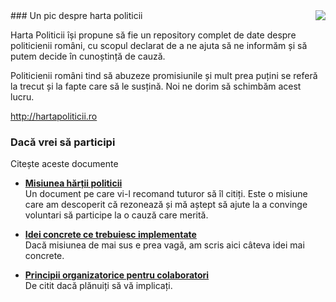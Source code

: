 <img src="http://www.hartapoliticii.ro/top_title.png" align="right">
### Un pic despre harta politicii

Harta Politicii își propune să fie un repository complet de date despre
politicienii români, cu scopul declarat de a ne ajuta să ne informăm și să
putem decide în cunoștință de cauză.

Politicienii români tind să abuzeze promisiunile și mult prea puțini se referă
la trecut și la fapte care să le susțină. Noi ne dorim să schimbăm acest lucru.

http://hartapoliticii.ro


### Dacă vrei să participi

Citește aceste documente

+ **[Misiunea hărții politicii](https://github.com/okvivi/hartapoliticii/wiki/Misiunea-h%C4%83r%C8%9Bii-politicii)**<br>Un document pe care vi-l recomand tuturor să îl citiți. Este o misiune care am descoperit că rezonează și mă aștept să ajute la a convinge voluntari să participe la o cauză care merită.

+ **[Idei concrete ce trebuiesc implementate](https://github.com/okvivi/hartapoliticii/wiki/Idei-concrete-care-trebuiesc-implementate)**<br>
Dacă misiunea de mai sus e prea vagă, am scris aici câteva idei mai concrete.

+ **[Principii organizatorice pentru colaboratori](https://github.com/okvivi/hartapoliticii/wiki/Principii-de-organizare-pentru-colaboratori)** <br>De citit dacă plănuiți să vă implicați.
